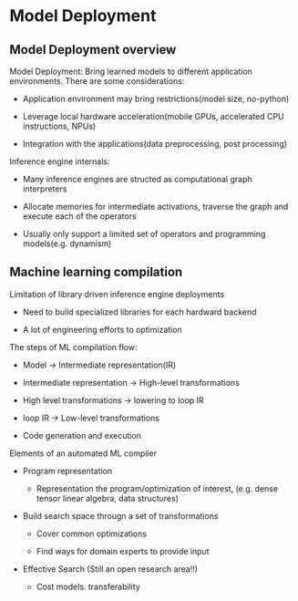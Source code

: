 # Model Deployment

## Model Deployment overview

Model Deployment: Bring learned models to different application environments. There are some considerations:

- Application environment may bring restrictions(model size, no-python)

- Leverage local hardware acceleration(mobile GPUs, accelerated CPU instructions, NPUs)

- Integration with the applications(data preprocessing, post processing)

Inference engine internals:

- Many inference engines are structed as computational graph interpreters

- Allocate memories for intermediate activations, traverse the graph and execute each of the operators

- Usually only support a limited set of operators and programming models(e.g. dynamism)


## Machine learning compilation 

Limitation of library driven inference engine deployments

- Need to build specialized libraries for each hardward backend

- A lot of engineering efforts to optimization 

The steps of ML compilation flow:

- Model -> Intermediate representation(IR)

- Intermediate representation -> High-level transformations 

- High level transformations -> lowering to loop IR 

- loop IR -> Low-level transformations

- Code generation and execution 


Elements of an automated ML compiler

- Program representation

    -  Representation the program/optimization of interest, (e.g. dense tensor linear algebra, data structures)
    
- Build search space througn a set of transformations 

    - Cover common optimizations

    - Find ways for domain experts to provide input 

- Effective Search (Still an open research area!!) 
    - Cost models. transferability
